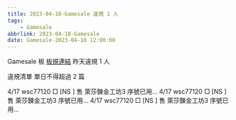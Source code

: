 ```yaml
---
title: 2023-04-18-Gamesale 違規 1 人
tags:
    - Gamesale
abbrlink: 2023-04-18-Gamesale
date: Gamesale-2023-04-18 12:00:00
---
```

Gamesale 板 [板規連結](https://www.ptt.cc/bbs/Gossiping/M.1637425085.A.07D.html)
昨天違規 1 人
<!-- more -->

違規清單
單日不得超過 2 篇

4/17 wsc77120 □ [NS  ] 售 萊莎鍊金工坊3 序號已用…
4/17 wsc77120 □ [NS  ] 售 萊莎鍊金工坊3 序號已用…
4/17 wsc77120 □ [NS  ] 售 萊莎鍊金工坊3 序號已用…